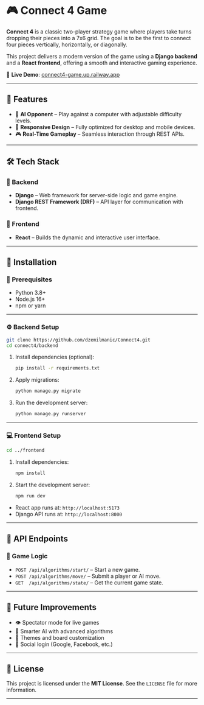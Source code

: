 # 🎮 Connect 4 Game

**Connect 4** is a classic two-player strategy game where players take turns dropping their pieces into a 7x6 grid. The goal is to be the first to connect four pieces vertically, horizontally, or diagonally.

This project delivers a modern version of the game using a **Django backend** and a **React frontend**, offering a smooth and interactive gaming experience.

🔗 **Live Demo**: [connect4-game.up.railway.app](https://connect4-game.up.railway.app)

---

## 🚀 Features

- 🧠 **AI Opponent** – Play against a computer with adjustable difficulty levels.
- 📱 **Responsive Design** – Fully optimized for desktop and mobile devices.
- 🎮 **Real-Time Gameplay** – Seamless interaction through REST APIs.

---

## 🛠 Tech Stack

### 🧩 Backend

- **Django** – Web framework for server-side logic and game engine.
- **Django REST Framework (DRF)** – API layer for communication with frontend.

### 🎨 Frontend

- **React** – Builds the dynamic and interactive user interface.

---

## 🧪 Installation

### 🔧 Prerequisites

- Python 3.8+
- Node.js 16+
- npm or yarn

---

### ⚙️ Backend Setup

```bash
git clone https://github.com/dzemilmanic/Connect4.git
cd connect4/backend
```

1. Install dependencies (optional):
   ```bash
   pip install -r requirements.txt
   ```

2. Apply migrations:
   ```bash
   python manage.py migrate
   ```

3. Run the development server:
   ```bash
   python manage.py runserver
   ```

---

### 💻 Frontend Setup

```bash
cd ../frontend
```

1. Install dependencies:
   ```bash
   npm install
   ```

2. Start the development server:
   ```bash
   npm run dev
   ```

- React app runs at: `http://localhost:5173`  
- Django API runs at: `http://localhost:8000`

---

## 🔌 API Endpoints

### 🎯 Game Logic

- `POST /api/algorithms/start/` – Start a new game.
- `POST /api/algorithms/move/` – Submit a player or AI move.
- `GET  /api/algorithms/state/` – Get the current game state.

---

## 🌟 Future Improvements

- 👁️ Spectator mode for live games
- 🤖 Smarter AI with advanced algorithms
- 🎨 Themes and board customization
- 🔐 Social login (Google, Facebook, etc.)

---

## 📜 License

This project is licensed under the **MIT License**. See the `LICENSE` file for more information.

---
